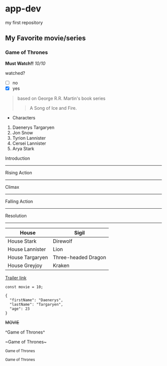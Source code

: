# app-dev
my first repository
## My Favorite movie/series

### Game of Thrones

**Must Watch!!**
*10/10*

watched?

- [ ] no
- [x] yes

> based on George R.R. Martin's book series 
>> A Song of Ice and Fire.

- Characters

1. Daenerys Targaryen
2. Jon Snow
3. Tyrion Lannister
4. Cersei Lannister
5. Arya Stark

Introduction

---

Rising Action

---

Climax

---

Falling Action

---

Resolution

---

| House | Sigil |
| ----- | ------- |
| House Stark| Direwolf |
| House Lannister| Lion|
| House Targaryen| Three-headed Dragon |
| House Greyjoy | Kraken |


[Trailer link](https://www.youtube.com/watch?v=KPLWWIOCOOQ)



   `
const movie = 10;
`
```
{
  "firstName": "Daenerys",
  "lastName": "Targaryen",
  "age": 23 
}
```
~~MOVIE~~

 ^Game of Thrones^ 

~Game of Thrones~

<sup>Game of Thrones</sup>

<sub>Game of Thrones</sub>
